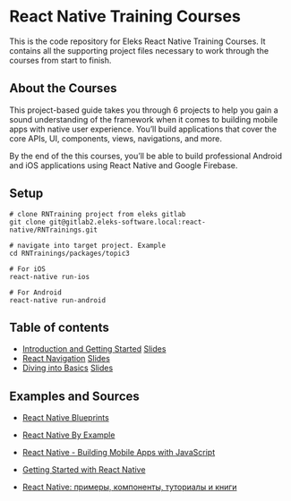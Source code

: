 # React Native Training Courses
This is the code repository for Eleks React Native Training Courses. It contains all the supporting project files necessary to work through the courses from start to finish.

## About the Courses

This project-based guide takes you through 6 projects to help you gain a sound understanding of the framework when it comes to building mobile apps with native user experience. You’ll build applications that cover the core APIs, UI, components, views, navigations, and more.

By the end of the this courses, you’ll be able to build professional Android and iOS applications using React Native and Google Firebase.

## Setup
```
# clone RNTraining project from eleks gitlab
git clone git@gitlab2.eleks-software.local:react-native/RNTrainings.git

# navigate into target project. Example
cd RNTrainings/packages/topic3

# For iOS
react-native run-ios

# For Android
react-native run-android

```

## Table of contents

* [Introduction and Getting Started]  [Slides](https://docs.google.com/presentation/d/1h8LfTcFmmiNogseH_RDjudrmvf4Ez1a0n4z8GsjH84Y/edit?usp=sharing)
* [React Navigation]  [Slides](https://drive.google.com/file/d/1xUHkQXbsHudDY_K3JdOXKy5E8_gUbbLI/view)
* [Diving into Basics]  [Slides](https://docs.google.com/presentation/d/1WZkiq7HFV1_JF5-ve6zF-FdOLPbBuVKHgrph0vCKyoE/edit?usp=sharing)
    
## Examples and Sources
* [React Native Blueprints](https://github.com/PacktPublishing/React-Native-Blueprints)
* [React Native By Example](https://www.packtpub.com/application-development/react-native-example?utm_source=GitHub&utm_medium=repo&utm_campaign=9781786464750)

* [React Native - Building Mobile Apps with JavaScript](https://www.packtpub.com/application-development/react-native-building-mobile-apps-javascript?utm_source=GitHub&utm_medium=repo&utm_campaign=9781787282537)

* [Getting Started with React Native](https://www.packtpub.com/application-development/getting-started-react-native?utm_source=GitHub&utm_medium=repo&utm_campaign=9781785885181)
* [React Native: примеры, компоненты, туториалы и книги](https://apptractor.ru/info/articles/react-native-primeryi-komponentyi-tutorialyi-i-knigi.html)

[Introduction and Getting Started]: packages/topic1/README.md
[React Navigation]: packages/topic2/README.md
[Diving into Basics]: packages/topic3/README.md
